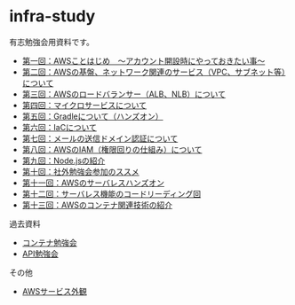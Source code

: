 # infra-study

有志勉強会用資料です。

- [第一回：AWSことはじめ　～アカウント開設時にやっておきたい事～](/001/slide.md)
- [第二回：AWSの基盤、ネットワーク関連のサービス（VPC、サブネット等）について](/002/slide.md)
- [第三回：AWSのロードバランサー（ALB、NLB）について](/003/slide.md)
- [第四回：マイクロサービスについて](/004/slide.md)
- [第五回：Gradleについて（ハンズオン）](/005/slide.md)
- [第六回：IaCについて](/006/slide.md)
- [第七回：メールの送信ドメイン認証について](/007/slide.md)
- [第八回：AWSのIAM（権限回りの仕組み）について](/008/slide.md)
- [第九回：Node.jsの紹介](/009/slide.md)
- [第十回：社外勉強会参加のススメ](/010/slide.md)
- [第十一回：AWSのサーバレスハンズオン](/011/slide.md)
- [第十二回：サーバレス機能のコードリーディング回](/012/slide.md)
- [第十三回：AWSのコンテナ関連技術の紹介](/013/slide.md)

過去資料

- [コンテナ勉強会](/000/slide-container.md)
- [API勉強会](/000/slide-api.md)

その他

- [AWSサービス外観](/AWS-Service/slide.md)
